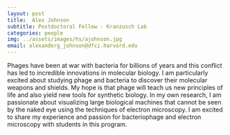 ```yaml
---
layout: post
title:  Alex Johnson
subtitle: Postdoctoral Fellow - Kranzusch Lab
categories: people
img: ../assets/images/hs/ajohnson.jpg
email: alexanderg_johnson@dfci.harvard.edu
---
```

Phages have been at war with bacteria for billions of years and this conflict has led to incredible innovations in molecular biology. I am particularly excited about studying phage and bacteria to discover their molecular weapons and shields. My hope is that phage will teach us new principles of life and also yield new tools for synthetic biology. In my own research, I am passionate about visualizing large biological machines that cannot be seen by the naked eye using the techniques of electron microscopy. I am excited to share my experience and passion for bacteriophage and electron microscopy with students in this program.
